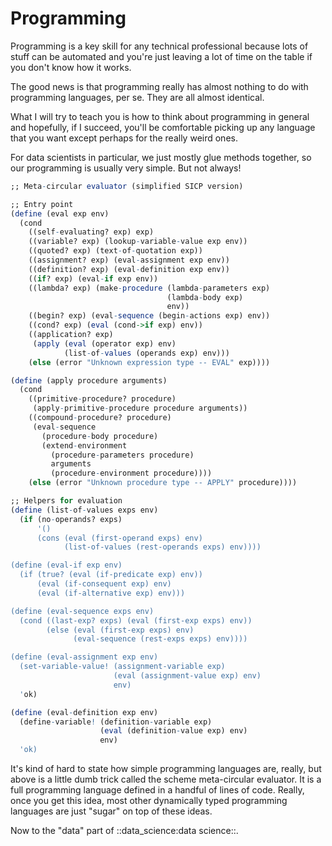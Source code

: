 Programming
===========

Programming is a key skill for any technical professional because lots 
of stuff can be automated and you're just leaving a lot of time on the table
if you don't know how it works.

The good news is that programming really has almost nothing to do with 
programming languages, per se. They are all almost identical. 

What I will try to teach you is how to think about programming in general 
and hopefully, if I succeed, you'll be comfortable picking up any language
that you want except perhaps for the really weird ones.

For data scientists in particular, we just mostly glue methods together, so our
programming is usually very simple. But not always!

```r file=little_scheme.scm
;; Meta-circular evaluator (simplified SICP version)

;; Entry point
(define (eval exp env)
  (cond
    ((self-evaluating? exp) exp)
    ((variable? exp) (lookup-variable-value exp env))
    ((quoted? exp) (text-of-quotation exp))
    ((assignment? exp) (eval-assignment exp env))
    ((definition? exp) (eval-definition exp env))
    ((if? exp) (eval-if exp env))
    ((lambda? exp) (make-procedure (lambda-parameters exp)
                                   (lambda-body exp)
                                   env))
    ((begin? exp) (eval-sequence (begin-actions exp) env))
    ((cond? exp) (eval (cond->if exp) env))
    ((application? exp)
     (apply (eval (operator exp) env)
            (list-of-values (operands exp) env)))
    (else (error "Unknown expression type -- EVAL" exp))))

(define (apply procedure arguments)
  (cond
    ((primitive-procedure? procedure)
     (apply-primitive-procedure procedure arguments))
    ((compound-procedure? procedure)
     (eval-sequence
       (procedure-body procedure)
       (extend-environment
         (procedure-parameters procedure)
         arguments
         (procedure-environment procedure))))
    (else (error "Unknown procedure type -- APPLY" procedure))))

;; Helpers for evaluation
(define (list-of-values exps env)
  (if (no-operands? exps)
      '()
      (cons (eval (first-operand exps) env)
            (list-of-values (rest-operands exps) env))))

(define (eval-if exp env)
  (if (true? (eval (if-predicate exp) env))
      (eval (if-consequent exp) env)
      (eval (if-alternative exp) env)))

(define (eval-sequence exps env)
  (cond ((last-exp? exps) (eval (first-exp exps) env))
        (else (eval (first-exp exps) env)
              (eval-sequence (rest-exps exps) env))))

(define (eval-assignment exp env)
  (set-variable-value! (assignment-variable exp)
                       (eval (assignment-value exp) env)
                       env)
  'ok)

(define (eval-definition exp env)
  (define-variable! (definition-variable exp)
                    (eval (definition-value exp) env)
                    env)
  'ok)

```
It's kind of hard to state how simple programming languages are, really, but above is a little dumb trick called the scheme meta-circular evaluator.
It is a full programming language defined in a handful of lines of code. Really,
once you get this idea, most other dynamically typed programming languages are
just "sugar" on top of these ideas.

Now to the "data" part of ::data_science:data science::.
